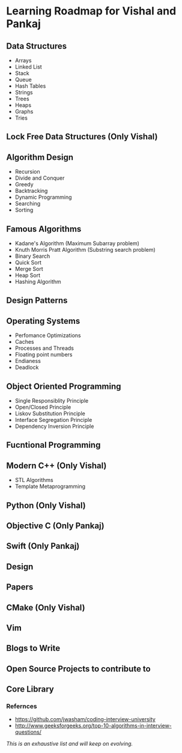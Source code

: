 # Learning Roadmap for Vishal and Pankaj

## Data Structures
* Arrays
* Linked List
* Stack
* Queue
* Hash Tables
* Strings
* Trees
* Heaps
* Graphs
* Tries

## Lock Free Data Structures (Only Vishal)

## Algorithm Design
* Recursion
* Divide and Conquer
* Greedy
* Backtracking
* Dynamic Programming
* Searching
* Sorting

## Famous Algorithms
* Kadane's Algorithm (Maximum Subarray problem)
* Knuth Morris Pratt Algorithm (Substring search problem)
* Binary Search
* Quick Sort
* Merge Sort
* Heap Sort
* Hashing Algorithm

## Design Patterns

## Operating Systems 
* Perfomance Optimizations
* Caches
* Processes and Threads
* Floating point numbers
* Endianess
* Deadlock

## Object Oriented Programming
* Single Responsiblity Principle
* Open/Closed Principle
* Liskov Substitution Principle
* Interface Segregation Principle
* Dependency Inversion Principle

## Fucntional Programming

## Modern C++ (Only Vishal)
* STL Algorithms
* Template Metaprogramming

## Python (Only Vishal)

## Objective C (Only Pankaj)

## Swift (Only Pankaj)

## Design

## Papers

## CMake (Only Vishal)

## Vim

## Blogs to Write

## Open Source Projects to contribute to

## Core Library

### Refernces
* https://github.com/jwasham/coding-interview-university
* http://www.geeksforgeeks.org/top-10-algorithms-in-interview-questions/

*This is an exhaustive list and will keep on evolving.*

